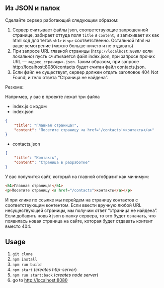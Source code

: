 ## Из JSON и палок

Сделайте сервер работающий следующим образом:

1. Сервер считывает файлы json, соответствующие запрошенной странице, забирает оттуда поля `title` и `content`, и запихивает их как html код для тегов `<h1>` и `<p>` соответственно. Остальной html на ваше усмотрение (можно больше ничего и не отдавать)
2. При запросе URL главной страницы (`http://localhost:8080/` если локально) пусть считывается файл index.json, при запросе прочих URL — `<адрес_страницы>.json`. Таким образом, при запросе http://localhost:8080/contacts будет считан файл contacts.json.
3. Если файл не существует, сервер должен отдать заголовок 404 Not Found, и тело ответа “Страница не найдена”.

Резюме:

Например, у вас в проекте лежат три файла

- index.js с кодом
- index.json

```json
{
	"title": "Главная страница!",
	"content": "Посетите страницу <a href='/contacts'>контакты</a>"
}
```

- contacts.json

```json
{
	"title": "Контакты",
	"content": "Страница в разработке"
}
```

У вас получится сайт, который на главной отобразит как минимум:

```html
<h1>Главная страница!</h1>
<p>Посетите страницу <a href="/contacts">контакты</a></p>
```

И при клике по ссылке мы перейдем на страницу контактов с соответствующим контентом. Если ввести вручную любой URL несуществующей страницы, мы получим ответ “страница не найдена”. Если добавить новый json в папку сервера, то это будет означать, что появилась новая страница на сайте, которая будет отдавать контент вместо 404.


## Usage

1. `git clone`
2. `npm install`
3. `npm run build`
4. `npm start` (*creates http-server*)
5. `npm run start:back` (*creates node server*)
6. go to <http://localhost:8080>
